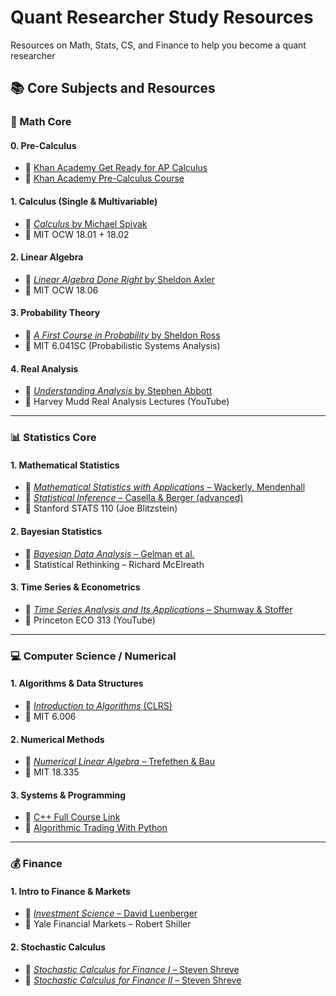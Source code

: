 # Quant Researcher Study Resources

Resources on Math, Stats, CS, and Finance to help you become a quant researcher

## 📚 Core Subjects and Resources

### 🔢 Math Core

#### 0. **Pre-Calculus**
- 🎥 [Khan Academy Get Ready for AP Calculus](https://www.khanacademy.org/math/get-ready-for-ap-calc)
- 🎥 [Khan Academy Pre-Calculus Course](https://www.khanacademy.org/math/precalculus/x9e81a4f98389efdf:composite)

#### 1. **Calculus (Single & Multivariable)**
- 📘 [*Calculus* by Michael Spivak](https://github.com/JohnSesana/Quant-Study-Resources/blob/main/01%20-%20Math/01%20-%20Calculus/Calculus%20-%20Spivak.pdf)
- 🎥 MIT OCW 18.01 + 18.02

#### 2. **Linear Algebra**
- 📘 [*Linear Algebra Done Right* by Sheldon Axler](https://github.com/JohnSesana/Quant-Study-Resources/blob/main/01%20-%20Math/02%20-%20Linear%20Algebra/LADR4e.pdf)
- 🎥 MIT OCW 18.06

#### 3. **Probability Theory**
- 📘 [*A First Course in Probability* by Sheldon Ross](https://github.com/JohnSesana/Quant-Study-Resources/blob/main/01%20-%20Math/03%20-%20Probability%20Theory/A-First-Course-in-Probability.pdf)
- 🎥 MIT 6.041SC (Probabilistic Systems Analysis)

#### 4. **Real Analysis**
- 📘 [*Understanding Analysis* by Stephen Abbott](https://github.com/JohnSesana/Quant-Study-Resources/blob/main/01%20-%20Math/04%20-%20Real%20Analysis/2015_Book_UnderstandingAnalysis.pdf)
- 🎥 Harvey Mudd Real Analysis Lectures (YouTube)

---

### 📊 Statistics Core

#### 1. **Mathematical Statistics**
- 📘 [*Mathematical Statistics with Applications* – Wackerly, Mendenhall](https://github.com/JohnSesana/Quant-Study-Resources/blob/main/02%20-%20Statistics/01%20-%20Mathematical%20Statistics/Mathematical%20Statistics%20with%20Applications-%207th%20Edition.pdf)
- 📘 [*Statistical Inference* – Casella & Berger (advanced)](https://github.com/JohnSesana/Quant-Study-Resources/blob/main/02%20-%20Statistics/01%20-%20Mathematical%20Statistics/Casella_Berger_Statistical_Inference.pdf)
- 🎥 Stanford STATS 110 (Joe Blitzstein)

#### 2. **Bayesian Statistics**
- 📘 [*Bayesian Data Analysis* – Gelman et al.](https://github.com/JohnSesana/Quant-Study-Resources/blob/main/02%20-%20Statistics/02%20-%20Bayesian%20Statistics/Bayesian%20Data%20Analysis%20-%20Third%20Edition%20(20th%20Feb%202025).pdf)
- 🎥 Statistical Rethinking – Richard McElreath

#### 3. **Time Series & Econometrics**
- 📘 [*Time Series Analysis and Its Applications* – Shumway & Stoffer](https://github.com/JohnSesana/Quant-Study-Resources/blob/main/02%20-%20Statistics/03%20-%20Time%20Series%20%26%20Econometrics/time-series-analysis-and-its-applications-with-examples-in-r.pdf)
- 🎥 Princeton ECO 313 (YouTube)

---

### 💻 Computer Science / Numerical

#### 1. **Algorithms & Data Structures**
- 📘 [*Introduction to Algorithms* (CLRS)](https://github.com/JohnSesana/Quant-Study-Resources/blob/main/02%20-%20Statistics/03%20-%20Time%20Series%20%26%20Econometrics/time-series-analysis-and-its-applications-with-examples-in-r.pdf)
- 🎥 MIT 6.006

#### 2. **Numerical Methods**
- 📘 [*Numerical Linear Algebra* – Trefethen & Bau](https://github.com/JohnSesana/Quant-Study-Resources/blob/main/03%20-%20Computer%20Science/02%20-%20Numerical%20Methods/Numerical%20Linear%20Algebra%20Trefethen-Bau.pdf)
- 🎥 MIT 18.335

#### 3. **Systems & Programming**
- 🎥 [C++ Full Course Link](https://www.youtube.com/watch?v=8jLOx1hD3_o)
- 🎥 [Algorithmic Trading With Python](https://www.youtube.com/watch?v=9Y3yaoi9rUQ)

---

### 💰 Finance

#### 1. **Intro to Finance & Markets**
- 📘 [*Investment Science* – David Luenberger](https://github.com/JohnSesana/Quant-Study-Resources/blob/main/04%20-%20Finance/01%20-%20Intro%20to%20Finance%20%26%20Markets/Investment%20Science%20-%20David%20Luenberger.pdf)
- 🎥 Yale Financial Markets – Robert Shiller

#### 2. **Stochastic Calculus**
- 📘 [*Stochastic Calculus for Finance I* – Steven Shreve](https://github.com/JohnSesana/Quant-Study-Resources/blob/main/04%20-%20Finance/02%20-%20Stochastic%20Calculus/Steve_Shreve_Stochastic_Calculus_for_Finance_I.pdf)
- 📘 [*Stochastic Calculus for Finance II* – Steven Shreve](https://github.com/JohnSesana/Quant-Study-Resources/blob/main/04%20-%20Finance/02%20-%20Stochastic%20Calculus/Steve_Shreve_Stochastic_Calculus_for_Finance_I.pdf)

